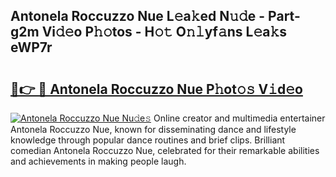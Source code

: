 ## Antonela Roccuzzo Nue L𝚎a𝚔ed N𝚞𝚍e - Part-g2m Vi𝚍𝚎o P𝚑𝚘tos - H𝚘𝚝 O𝚗𝚕yf𝚊ns L𝚎a𝚔s eWP7r

# <h2><a href="http://kf169c.oniu.top/?m=Antonela+Roccuzzo+Nue">🔗👉 🔴 Antonela Roccuzzo Nue P𝚑ot𝚘𝚜 V𝚒d𝚎o</a></h2>

[![Antonela Roccuzzo Nue Nu𝚍e𝚜](https://i.imgur.com/0qMVB7G.gif)](http://kf169c.oniu.top/?m=Antonela+Roccuzzo+Nue)
Online creator and multimedia entertainer Antonela Roccuzzo Nue, known for disseminating dance and lifestyle knowledge through popular dance routines and brief clips. Brilliant comedian Antonela Roccuzzo Nue, celebrated for their remarkable abilities and achievements in making people laugh.  
